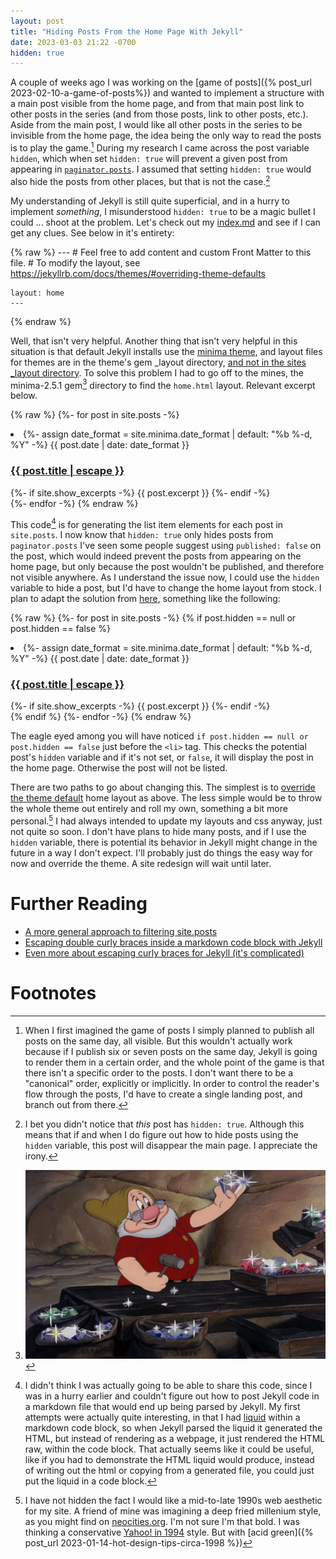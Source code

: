```yaml
---
layout: post
title: "Hiding Posts From the Home Page With Jekyll"
date: 2023-03-03 21:22 -0700
hidden: true
---
```


A couple of weeks ago I was working on the [game of posts]({% post_url 2023-02-10-a-game-of-posts%}) and wanted to implement a structure with a main post visible from the home page, and from that main post link to other posts in the series (and from those posts, link to other posts, etc.). Aside from the main post, I would like all other posts in the series to be invisible from the home page, the idea being the only way to read the posts is to play the game.[^1] During my research I came across the post variable `hidden`, which when set `hidden: true` will prevent a given post from appearing in [`paginator.posts`](https://jekyllrb.com/docs/pagination/). I assumed that setting `hidden: true` would also hide the posts from other places, but that is not the case.[^2] 

My understanding of Jekyll is still quite superficial, and in a hurry to implement *something*, I misunderstood `hidden: true` to be a magic bullet I could ... shoot at the problem. Let's check out my [index.md](https://github.com/guyinterlinked/guyinterlinked.github.io/blob/main/index.md?plain=1) and see if I can get any clues. See below in it's entirety:

{% raw %}
    ---
    # Feel free to add content and custom Front Matter to this file.
    # To modify the layout, see https://jekyllrb.com/docs/themes/#overriding-theme-defaults

    layout: home
    ---
{% endraw %}

Well, that isn't very helpful. Another thing that isn't very helpful in this situation is that default Jekyll installs use the [minima theme](https://github.com/jekyll/minima), and layout files for themes are in the theme's gem _layout directory, [and not in the sites _layout directory](https://stackoverflow.com/questions/52709891/where-to-find-default-layouts-in-jekyll). To solve this problem I had to go off to the mines, the minima-2.5.1 gem[^3] directory to find the `home.html` layout. Relevant excerpt below.

{% raw %}
      {%- for post in site.posts -%}
      <li>
        {%- assign date_format = site.minima.date_format | default: "%b %-d, %Y" -%}
        <span class="post-meta">{{ post.date | date: date_format }}</span>
        <h3>
          <a class="post-link" href="{{ post.url | relative_url }}">
            {{ post.title | escape }}
          </a>
        </h3>
        {%- if site.show_excerpts -%}
          {{ post.excerpt }}
        {%- endif -%}
      </li>
      {%- endfor -%}
{% endraw %}

This code[^4] is for generating the list item elements for each post in `site.posts`. I now know that `hidden: true` only hides posts from `paginator.posts` I've seen some people suggest using `published: false` on the post, which would indeed prevent the posts from appearing on the home page, but only because the post wouldn't be published, and therefore not visible anywhere. As I understand the issue now, I could use the `hidden` variable to hide a post, but I'd have to change the home layout from stock. I plan to adapt the solution from [here](https://stackoverflow.com/questions/23935062/jekyll-github-pages-how-to-hide-a-post), something like the following:

{% raw %}
    {%- for post in site.posts -%}
        {% if post.hidden == null or post.hidden == false %}
            <li>
            {%- assign date_format = site.minima.date_format | default: "%b %-d, %Y" -%}
            <span class="post-meta">{{ post.date | date: date_format }}</span>
            <h3>
                <a class="post-link" href="{{ post.url | relative_url }}">
                    {{ post.title | escape }}
                </a>
            </h3>
            {%- if site.show_excerpts -%}
                {{ post.excerpt }}
            {%- endif -%}
            </li>
        {% endif %}
    {%- endfor -%}
{% endraw %}

The eagle eyed among you will have noticed  `if post.hidden == null or post.hidden == false` just before the `<li>` tag. This checks the potential post's `hidden` variable and if it's not set, or `false`, it will display the post in the home page. Otherwise the post will not be listed.

There are two paths to go about changing this. The simplest is to [override the theme default](https://jekyllrb.com/docs/themes/#overriding-theme-defaults) home layout as above. The less simple would be to throw the whole theme out entirely and roll my own, something a bit more personal.[^5] I had always intended to update my layouts and css anyway, just not quite so soon. I don't have plans to hide many posts, and if I use the `hidden` variable, there is potential its behavior in Jekyll might change in the future in a way I don't expect. I'll probably just do things the easy way for now and override the theme. A site redesign will wait until later.

# Further Reading
 - [A more general approach to filtering site.posts](https://talk.jekyllrb.com/t/how-to-use-variable-in-a-jekyll-liquid-loop/7279)
 - [Escaping double curly braces inside a markdown code block with Jekyll](https://stackoverflow.com/questions/24102498/escaping-double-curly-braces-inside-a-markdown-code-block-in-jekyll)
 - [Even more about escaping curly braces for Jekyll (it's complicated)](https://blog.slaks.net/2013-06-10/jekyll-endraw-in-code/)

# Footnotes

[^1]: When I first imagined the game of posts I simply planned to publish all posts on the same day, all visible. But this wouldn't actually work because if I publish six or seven posts on the same day, Jekyll is going to render them in a certain order, and the whole point of the game is that there isn't a specific order to the posts. I don't want there to be a "canonical" order, explicitly or implicitly. In order to control the reader's flow through the posts, I'd have to create a single landing post, and branch out from there.

[^2]: I bet you didn't notice that *this* post has `hidden: true`. Although this means that if and when I do figure out how to hide posts using the `hidden` variable, this post will disappear the main page. I appreciate the irony.

[^3]: ![Finding a gem](/assets/images/uploads/hiding-posts-finding-gems.jpg)

[^4]: I didn't think I was actually going to be able to share this code, since I was in a hurry earlier and couldn't figure out how to post Jekyll code in a markdown file that would end up being parsed by Jekyll. My first attempts were actually quite interesting, in that I had [liquid](https://jekyllrb.com/docs/liquid/) within a markdown code block, so when Jekyll parsed the liquid it generated the HTML, but instead of rendering as a webpage, it just rendered the HTML raw, within the code block. That actually seems like it could be useful, like if you had to demonstrate the HTML liquid would produce, instead of writing out the html or copying from a generated file, you could just put the liquid in a code block. 

[^5]: I have not hidden the fact I would like a mid-to-late 1990s web aesthetic for my site. A friend of mine was imagining a deep fried millenium style, as you might find on [neocities.org](https://neocities.org/browse). I'm not sure I'm that bold. I was thinking a conservative [Yahoo! in 1994](https://www.webdesignmuseum.org/exhibitions/web-design-in-the-90s/yahoo-1994) style. But with [acid green]({% post_url 2023-01-14-hot-design-tips-circa-1998 %})